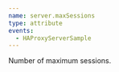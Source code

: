 ```yaml
---
name: server.maxSessions
type: attribute
events:
  - HAProxyServerSample
---
```


Number of maximum sessions.